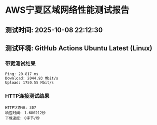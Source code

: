 # AWS宁夏区域网络性能测试报告
## 测试时间: 2025-10-08 22:12:30
## 测试环境: GitHub Actions Ubuntu Latest (Linux)

### 带宽测试结果
```
Ping: 20.817 ms
Download: 2044.93 Mbit/s
Upload: 1750.55 Mbit/s
```

### HTTP连接测试结果
```
HTTP状态码: 307
响应时间: 1.680212秒
下载速度: 0字节/秒
```

